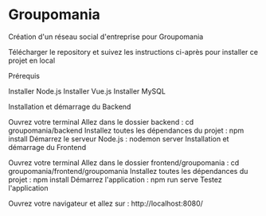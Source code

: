 # Groupomania #

Création d'un réseau social d'entreprise pour Groupomania

Télécharger le repository et suivez les instructions ci-après pour installer ce projet en local

Prérequis

Installer Node.js
Installer Vue.js
Installer MySQL

Installation et démarrage du Backend

Ouvrez votre terminal
Allez dans le dossier backend : cd groupomania/backend
Installez toutes les dépendances du projet : npm install
Démarrez le serveur Node.js : nodemon server
Installation et démarrage du Frontend

Ouvrez votre terminal
Allez dans le dossier frontend/groupomania : cd groupomania/frontend/groupomania
Installez toutes les dépendances du projet : npm install
Démarrez l'application : npm run serve
Testez l'application

Ouvrez votre navigateur et allez sur : http://localhost:8080/

